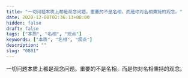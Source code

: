 ```yaml
---
title: "一切问题本质上都是观念问题。重要的不是名相，而是你对名相秉持的观念。"
date: 2020-12-08T02:36:13+08:00
hidden: false
draft: false
tags: ["本质", "名相", "观点"]
keywords: ["本质", "名相", "观点"]
description: ""
slug: "0801"
---
```


一切问题本质上都是观念问题。重要的不是名相，而是你对名相秉持的观念。
